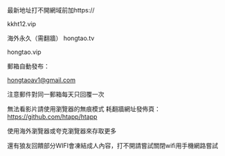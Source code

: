 最新地址打不開網域前加https://

kkht12.vip

海外永久（需翻牆） hongtao.tv

hongtao.vip

郵箱自動發布：

hongtaoav1@gmail.com

注意郵件對同一郵箱每天只回覆一次

無法看影片請使用瀏覽器的無痕模式 耗翻牆網址發佈頁：https://github.com/htapp/htapp

使用海外瀏覽器或夸克瀏覽器來存取更多

還有狼友回饋部分WIFI會凍結成人內容，打不開請嘗試關閉wifi用手機網路嘗試
